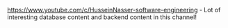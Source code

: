 
https://www.youtube.com/c/HusseinNasser-software-engineering - Lot of interesting database content and backend content in this channel!
